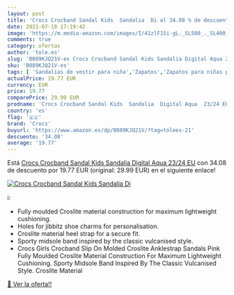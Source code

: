 ```yaml
---
layout: post
title: 'Crocs Crocband Sandal Kids  Sandalia  Di al 34.08 % de descuento'
date: 2021-07-18 17:19:42
image: 'https://m.media-amazon.com/images/I/41zlF1Si-gL._SL500_._SL400_.jpg'
comments: true
category: ofertas
author: 'tole.es'
slug: 'B089KJQ21V-es Crocs Crocband Sandal Kids Sandalia Digital Aqua 23/24 EU'
sku: 'B089KJQ21V-es'
tags: [ 'Sandalias de vestir para niña','Zapatos','Zapatos para niñas pequeñas','Zapatos para niños pequeños','Zapatos y complementos','crocs','sandalia', ]
actualPrice: 19.77 EUR
currency: EUR
price: 19.77
comparePrice: 29.99 EUR
prodname: 'Crocs Crocband Sandal Kids  Sandalia  Digital Aqua  23/24 EU'
country: 'es'
flag: '🇪🇸'
brand: 'Crocs'
buyurl: 'https://www.amazon.es/dp/B089KJQ21V/?tag=tolees-21'
descuento: '34.08'
average: '19.77'
---
```


Está [Crocs Crocband Sandal Kids  Sandalia  Digital Aqua  23/24 EU](https://www.amazon.es/dp/B089KJQ21V/?tag=tolees-21) con 34.08 de descuento por 19.77 EUR (original: 29.99 EUR) en el siguiente enlace!

[![Crocs Crocband Sandal Kids  Sandalia  Di](https://m.media-amazon.com/images/I/41zlF1Si-gL._SL500_._SL400_.jpg)](https://www.amazon.es/dp/B089KJQ21V/?tag=tolees-21)

ℹ️:

- Fully moulded Croslite material construction for maximum lightweight cushioning.
- Holes for jibbitz shoe charms for personalisation.
- Croslite material heel strap for a secure fit.
- Sporty midsole band inspired by the classic vulcanised style.
- Crocs Girls Crocband Slip On Molded Croslite Anklestrap Sandals Pink Fully Moulded Croslite Material Construction For Maximum Lightweight Cushioning. Sporty Midsole Band Inspired By The Classic Vulcanised Style. Croslite Material

[🛒 Ver la oferta!!](https://www.amazon.es/dp/B089KJQ21V/?tag=tolees-21)
